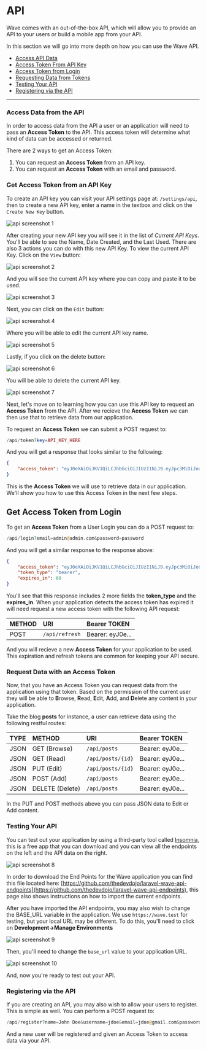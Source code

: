 # API

Wave comes with an out-of-the-box API, which will allow you to provide an API to your users or build a mobile app from your API.

In this section we will go into more depth on how you can use the Wave API.

- [Access API Data](#access-data)
- [Access Token From API Key](#access-token-from-api-key)
- [Access Token from Login](#acess-token-from-login)
- [Requesting Data from Tokens](#request-data-from-token)
- [Testing Your API](#testing-api)
- [Registering via the API](#registering-via-api)

---

<a name="access-data"></a>
### Access Data from the API

In order to access data from the API a user or an application will need to pass an **Access Token** to the API. This access token will determine what kind of data can be accessed or returned.

There are 2 ways to get an Access Token:

1. You can request an **Access Token** from an API key.
2. You can request an **Access Token** with an email and password.

<a name="access-token-from-api-key"></a>
### Get Access Token from an API Key

To create an API key you can visit your API settings page at: `/settings/api`, then to create a new API key, enter a name in the textbox and click on the `Create New Key` button.

![api screenshot 1](https://cdn.devdojo.com/images/april2021/api-1.png)

After creating your new API key you will see it in the list of *Current API Keys*. You'll be able to see the Name, Date Created, and the Last Used. There are also 3 actions you can do with this new API Key. To view the current API Key. Click on the `View` button:

![api screenshot 2](https://cdn.devdojo.com/images/april2021/api-2.png)

And you will see the current API key where you can copy and paste it to be used.

![api screenshot 3](https://cdn.devdojo.com/images/april2021/api-3.png)

Next, you can click on the `Edit` button:

![api screenshot 4](https://cdn.devdojo.com/images/april2021/api-4.png)

Where you will be able to edit the current API key name.

![api screenshot 5](https://cdn.devdojo.com/images/april2021/api-5.png)

Lastly, if you click on the delete button:

![api screenshot 6](https://cdn.devdojo.com/images/april2021/api-6.png)

You will be able to delete the current API key.

![api screenshot 7](https://cdn.devdojo.com/images/april2021/api-7.png)

Next, let's move on to learning how you can use this API key to request an **Access Token** from the API. After we recieve the **Access Token** we can then use that to retrieve data from our application.

To request an **Access Token** we can submit a POST request to:

```php
/api/token?key=API_KEY_HERE
```

And you will get a response that looks similar to the following:

```json
{
    "access_token": "eyJ0eXAiOiJKV1QiLCJhbGciOiJIUzI1NiJ9.eyJpc3MiOiJodHRwOlwvXC93YXZlLnRlc3RcL2FwaVwvdG9rZW4iLCJpYXQiOjE1Mzk4MDg4OTUsImV4cCI6MTUzOTgxMjQ5NSwibmJmIjoxNTM5ODA4ODk1LCJqdGkiOiJRdTViYnhwdlBkNE9tT3ZZIiwic3ViIjoyLCJwcnYiOiI4N2UwYWYxZWY5ZmQxNTgxMmZkZWM5NzE1M2ExNGUwYjA0NzU0NmFhIn0.AJNTXTlnI74ZyPw2rqvEaI7P5YPaLnZNWcCBBmRX0W0"
}
```

This is the **Access Token** we will use to retrieve data in our application. We'll show you how to use this Access Token in the next few steps.

<a name="acess-token-from-login"></a>
## Get Access Token from Login

To get an **Access Token** from a User Login you can do a POST request to:

```php
/api/login?email=admin@admin.com&password=password
```

And you will get a similar response to the response above:

```json
{
    "access_token": "eyJ0eXAiOiJKV1QiLCJhbGciOiJIUzI1NiJ9.eyJpc3MiOiJodHRwOlwvXC93YXZlLnRlc3RcL2FwaVwvbG9naW4iLCJpYXQiOjE1Mzk4MTE0NjUsImV4cCI6MTUzOTgxNTA2NSwibmJmIjoxNTM5ODExNDY1LCJqdGkiOiJKRWljOGdTWFp4S0VjaWh1Iiwic3ViIjoxLCJwcnYiOiI4N2UwYWYxZWY5ZmQxNTgxMmZkZWM5NzE1M2ExNGUwYjA0NzU0NmFhIn0._1oFRK-zeUKMpvCcg8kmM86avzzmI--yQnI4KRwYk1k",
    "token_type": "bearer",
    "expires_in": 60
}
```

You'll see that this response includes 2 more fields the **token_type** and the **expires_in**. When your application detects the access token has expired it will need request a new access token with the following API request:

| METHOD | URI | Bearer TOKEN |
|:-|:-|:-|
| POST | `/api/refresh` | Bearer: eyJ0e... |

And you will recieve a new **Access Token** for your application to be used. This expiration and refresh tokens are common for keeping your API secure.

<a name="request-data-from-token"></a>
### Request Data with an Access Token

Now, that you have an Access Token you can request data from the application using that token. Based on the permission of the current user they will be able to **B**rowse, **R**ead, **E**dit, **A**dd, and **D**elete any content in your application.

Take the blog **posts** for instance, a user can retrieve data using the following restful routes:

| TYPE | METHOD | URI | Bearer TOKEN |
|:-|:-|:-|:-|
| JSON | GET (Browse) |  `/api/posts` | Bearer: eyJ0e... |
| JSON | GET (Read) |  `/api/posts/{id}` | Bearer: eyJ0e... |
| JSON | PUT (Edit) |  `/api/posts/{id}` | Bearer: eyJ0e... |
| JSON | POST (Add) |  `/api/posts` | Bearer: eyJ0e... |
| JSON | DELETE (Delete) |  `/api/posts` | Bearer: eyJ0e... |

In the PUT and POST methods above you can pass JSON data to Edit or Add content.

<a name="testing-api"></a>
### Testing Your API

You can test out your application by using a third-party tool called <a href="https://insomnia.rest/" target="_blank">Insomnia</a>, this is a free app that you can download and you can view all the endpoints on the left and the API data on the right.

![api screenshot 8](https://cdn.devdojo.com/images/april2021/api-8.png)

In order to download the End Points for the Wave application you can find this file located here: [https://github.com/thedevdojo/laravel-wave-api-endpoints](https://github.com/thedevdojo/laravel-wave-api-endpoints), this page also shows instructions on how to import the current endpoints.

After you have imported the API endpoints, you may also wish to change the BASE_URL variable in the application. We use `https://wave.test` for testing, but your local URL may be different. To do this, you'll need to click on **Development->Manage Environments**

![api screenshot 9](https://cdn.devdojo.com/images/april2021/api-9.png)

Then, you'll need to change the `base_url` value to your application URL.

![api screenshot 10](https://cdn.devdojo.com/images/april2021/api-10.png)

And, now you're ready to test out your API.

<a name="registering-via-api"></a>
### Registering via the API

If you are creating an API, you may also wish to allow your users to register. This is simple as well. You can perform a POST request to:

```php
/api/register?name=John Doe&username=jdoe&email=jdoe@gmail.com&password=pass
```

And a new user will be registered and given an Access Token to access data via your API.
